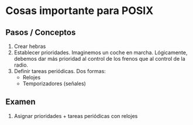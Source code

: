 # Cosas importante para POSIX

## Pasos / Conceptos

1. Crear hebras
2. Establecer prioridades. Imaginemos un coche en marcha. Lógicamente, debemos dar más prioridad al control de los frenos que al control de la radio.
3. Definir tareas periódicas. Dos formas:
    - Relojes
    - Temporizadores (señales)

## Examen

1. Asignar prioridades + tareas periódicas con relojes